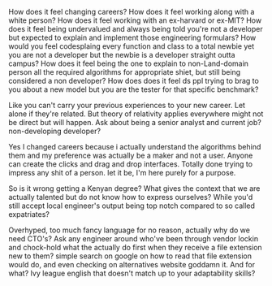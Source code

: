 How does it feel changing careers?
How does it feel working along  with a white person?
How does it feel working with an ex-harvard or ex-MIT?
How does it feel being undervalued and always being told you're not a developer but expected to explain and implement those engineering formulars?
How would you feel codesplaing every function and class to a total newbie yet you are not a developer but the newbie is a developer straight outta campus?
How does it feel being the one to explain to non-Land-domain person all the required algorithms for appropriate shiet, but still being considered a non developer?
How does does it feel ds ppl trying to brag to you about a new model but you are the tester for that specific benchmark?



Like you can't carry your previous experiences to your new career. Let alone if they're related.
But theory of relativity applies everywhere might not be direct but will happen.
Ask about being a senior analyst and  current job? non-developing developer?

Yes I changed careers because i actually understand the algorithms behind them and my preference was actually be a maker and not a user. Anyone can create the clicks and drag and drop interfaces.
Totally done trying to impress any shit of a person. let it be, I'm here purely for a purpose.

So is it wrong getting a Kenyan degree? What gives the context that we are actually talented but do not know how to express ourselves? While you'd still accept local engineer's output being top notch compared to so called expatriates?

Overhyped, too much fancy language for no reason, actually why do we need CTO's? Ask any engineer around who've been through vendor lockin and chock-hold what the actually do first when they receive a file extension new to them? simple search on google on how to read that file extension would do, and even checking on alternatives website  goddamn it. And for what? Ivy league english that doesn't match up to your adaptability skills?


